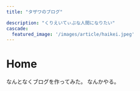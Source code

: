 ```yaml
---
title: "タザワのブログ"

description: "くりえいてぃぶな人間になりたい"
cascade:
  featured_image: '/images/article/haikei.jpeg'
---
```


# Home

なんとなくブログを作ってみた。
なんかやる。